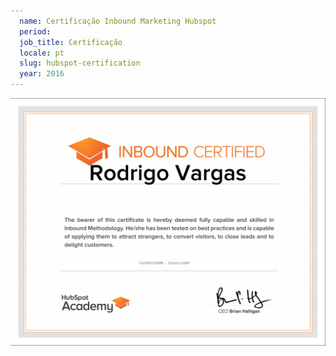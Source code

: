 ```yaml
---
  name: Certificação Inbound Marketing Hubspot
  period:
  job_title: Certificação
  locale: pt
  slug: hubspot-certification
  year: 2016
---
```


<img class="img-responsive" src="/images/certifications/hubspot-inbound-marketing.png" alt="">
